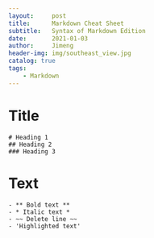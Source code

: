 ```yaml
---
layout:     post
title:      Markdown Cheat Sheet
subtitle:   Syntax of Markdown Edition
date:       2021-01-03
author:     Jimeng
header-img: img/southeast_view.jpg
catalog: true
tags:
    - Markdown
---
```



# Title

    # Heading 1
    ## Heading 2
    ### Heading 3

# Text
    - ** Bold text **
    - * Italic text *
    - ~~ Delete line ~~
    - 'Highlighted text'
